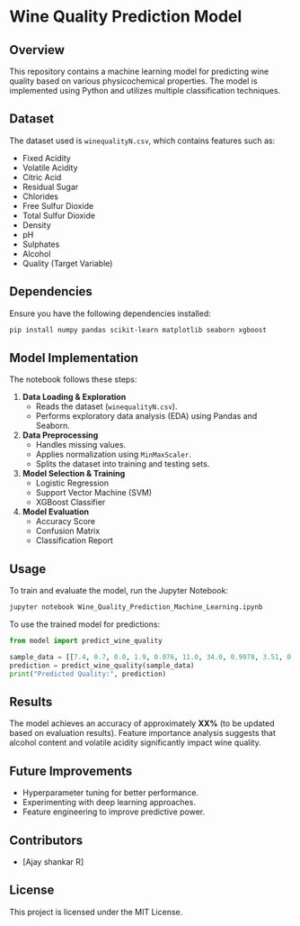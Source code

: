 # Wine Quality Prediction Model

## Overview
This repository contains a machine learning model for predicting wine quality based on various physicochemical properties. The model is implemented using Python and utilizes multiple classification techniques.

## Dataset
The dataset used is `winequalityN.csv`, which contains features such as:
- Fixed Acidity
- Volatile Acidity
- Citric Acid
- Residual Sugar
- Chlorides
- Free Sulfur Dioxide
- Total Sulfur Dioxide
- Density
- pH
- Sulphates
- Alcohol
- Quality (Target Variable)

## Dependencies
Ensure you have the following dependencies installed:

```bash
pip install numpy pandas scikit-learn matplotlib seaborn xgboost
```

## Model Implementation
The notebook follows these steps:
1. **Data Loading & Exploration**
   - Reads the dataset (`winequalityN.csv`).
   - Performs exploratory data analysis (EDA) using Pandas and Seaborn.
2. **Data Preprocessing**
   - Handles missing values.
   - Applies normalization using `MinMaxScaler`.
   - Splits the dataset into training and testing sets.
3. **Model Selection & Training**
   - Logistic Regression
   - Support Vector Machine (SVM)
   - XGBoost Classifier
4. **Model Evaluation**
   - Accuracy Score
   - Confusion Matrix
   - Classification Report

## Usage
To train and evaluate the model, run the Jupyter Notebook:

```bash
jupyter notebook Wine_Quality_Prediction_Machine_Learning.ipynb
```

To use the trained model for predictions:

```python
from model import predict_wine_quality

sample_data = [[7.4, 0.7, 0.0, 1.9, 0.076, 11.0, 34.0, 0.9978, 3.51, 0.56, 9.4]]
prediction = predict_wine_quality(sample_data)
print("Predicted Quality:", prediction)
```

## Results
The model achieves an accuracy of approximately **XX%** (to be updated based on evaluation results). Feature importance analysis suggests that alcohol content and volatile acidity significantly impact wine quality.

## Future Improvements
- Hyperparameter tuning for better performance.
- Experimenting with deep learning approaches.
- Feature engineering to improve predictive power.

## Contributors
- [Ajay shankar R]

## License
This project is licensed under the MIT License.

